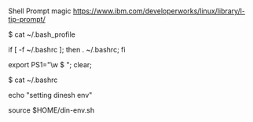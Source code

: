 # 

Shell Prompt magic
https://www.ibm.com/developerworks/linux/library/l-tip-prompt/

$ cat ~/.bash_profile

if [ -f ~/.bashrc ]; then . ~/.bashrc; fi

export PS1="\w \$ "; clear;

$ cat ~/.bashrc

echo "setting dinesh env"

source $HOME/din-env.sh
